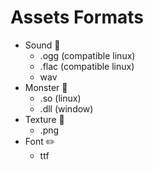 # Assets Formats
* Sound :musical_note:
    * .ogg (compatible linux)
    * .flac (compatible linux)
    * wav
* Monster :ghost:
  * .so (linux)
  * .dll (window)
* Texture :art:
  * .png
* Font :pencil2:
  * ttf

